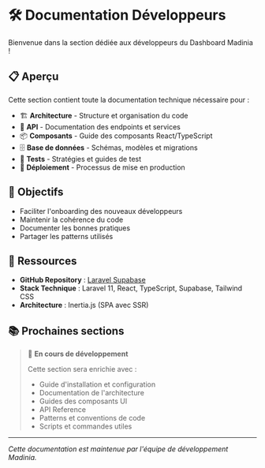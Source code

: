 # 🛠️ Documentation Développeurs

Bienvenue dans la section dédiée aux développeurs du Dashboard Madinia !

## 📋 Aperçu

Cette section contient toute la documentation technique nécessaire pour :
- 🏗️ **Architecture** - Structure et organisation du code
- 🔧 **API** - Documentation des endpoints et services
- 📦 **Composants** - Guide des composants React/TypeScript
- 🗄️ **Base de données** - Schémas, modèles et migrations
- 🧪 **Tests** - Stratégies et guides de test
- 🚀 **Déploiement** - Processus de mise en production

## 🎯 Objectifs

- Faciliter l'onboarding des nouveaux développeurs
- Maintenir la cohérence du code
- Documenter les bonnes pratiques
- Partager les patterns utilisés

## 🔗 Ressources

- **GitHub Repository** : [Laravel Supabase](https://github.com/steeven-js/laravel-supabase)
- **Stack Technique** : Laravel 11, React, TypeScript, Supabase, Tailwind CSS
- **Architecture** : Inertia.js (SPA avec SSR)

## 📚 Prochaines sections

> 🚧 **En cours de développement**
> 
> Cette section sera enrichie avec :
> - Guide d'installation et configuration
> - Documentation de l'architecture
> - Guides des composants UI
> - API Reference
> - Patterns et conventions de code
> - Scripts et commandes utiles

---

*Cette documentation est maintenue par l'équipe de développement Madinia.* 